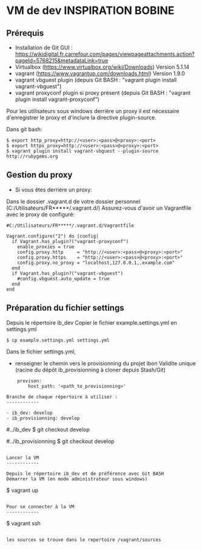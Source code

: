 VM de dev INSPIRATION BOBINE
===================

Prérequis
----------

- Installation de Git GUI : https://wikidigital.fr.carrefour.com/pages/viewpageattachments.action?pageId=5768215&metadataLink=true
- Virtualbox (https://www.virtualbox.org/wiki/Downloads) Version 5.1.14
- vagrant (https://www.vagrantup.com/downloads.html) Version 1.9.0
- vagrant vbguest plugin (depuis Git BASH : "vagrant plugin install vagrant-vbguest")
- vagrant proxyconf plugin si proxy présent (depuis Git BASH : "vagrant plugin install vagrant-proxyconf")

Pour les utilisateurs sous windows derrière un proxy il est nécessaire d'enregistrer le proxy et d'inclure la directive plugin-source.

Dans git bash: 

```
$ export http_proxy=http://<user>:<pass>@<proxy>:<port>
$ export https_proxy=http://<user>:<pass>@<proxy>:<port>
$ vagrant plugin install vagrant-vbguest --plugin-source http://rubygems.org
```

Gestion du proxy
----------
- Si vous êtes derrière un proxy:

Dans le dossier .vagrant.d de votre dossier personnel (C:/Utilisateurs/FR*****/.vagrant.d/)
Assurez-vous d'avoir un Vagrantfile avec le proxy de configuré:

```
#C:/Utilisateurs/FR*****/.vagrant.d/Vagrantfile

Vagrant.configure("2") do |config|
  if Vagrant.has_plugin?("vagrant-proxyconf")
    enable_proxies = true
    config.proxy.http     = "http://<user>:<pass>@<proxy>:<port>"
    config.proxy.https    = "http://<user>:<pass>@<proxy>:<port>" 
    config.proxy.no_proxy = "localhost,127.0.0.1,.example.com"
  end
  if Vagrant.has_plugin?("vagrant-vbguest")
    #config.vbguest.auto_update = true
  end
end
``` 



Préparation du fichier settings
----------

Depuis le répertoire ib_dev
Copier le fichier example.settings.yml en settings.yml

```
$ cp example.settings.yml settings.yml
```
Dans le fichier settings.yml,

 * renseigner le chemin vers le provisionning du projet ibon Validite unique (racine du dépôt ib_provisionning à cloner depuis Stash/Git)

```
	provison:
  		host_path: '<path_to_provisionning>'

Branche de chaque répertoire à utiliser :
------------

- ib_dev: develop
- ib_provisionning: develop

```
#../ib_dev
	$ git checkout develop

#../ib_provisionning
	$ git checkout develop
```

Lancer la VM
------------

Depuis le répertoire ib_dev et de préférence avec Git BASH
Démarrer la VM (en mode administrateur sous windows)

```
$ vagrant up
```

Pour se connecter à la VM
------------

```
$ vagrant ssh
```

les sources se trouve dans le repertoire /vagrant/sources